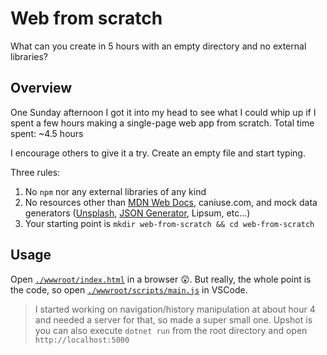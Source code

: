 # Web from scratch

What can you create in 5 hours with an empty directory and no external libraries?

## Overview

One Sunday afternoon I got it into my head to see what I could whip up if I spent a few hours making a single-page web app from scratch. Total time spent: ~4.5 hours

I encourage others to give it a try. Create an empty file and start typing.

Three rules:

1. No `npm` nor any external libraries of any kind
2. No resources other than [MDN Web Docs](https://developer.mozilla.org), caniuse.com, and mock data generators ([Unsplash](https://source.unsplash.com/), [JSON Generator](https://next.json-generator.com/), Lipsum, etc...)
3. Your starting point is `mkdir web-from-scratch && cd web-from-scratch`

## Usage

Open [`./wwwroot/index.html`](./wwwroot/index.html) in a browser 😲. But really, the whole point is the code, so open [`./wwwroot/scripts/main.js`](./wwwroot/scripts/main.js) in VSCode.

> I started working on navigation/history manipulation at about hour 4 and needed a server for that, so made a super small one. Upshot is you can also execute `dotnet run` from the root directory and open `http://localhost:5000`
